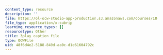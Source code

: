 ```yaml
---
content_type: resource
description: ''
file: https://ol-ocw-studio-app-production.s3.amazonaws.com/courses/18-06sc-linear-algebra-fall-2011/48f6d4e25188840daa0cd1e61604792c_pSbafxDHdgE.srt
file_type: application/x-subrip
learning_resource_types: []
resourcetype: Other
title: 3play caption file
type: OCWFile
uid: 48f6d4e2-5188-840d-aa0c-d1e61604792c
---
```

